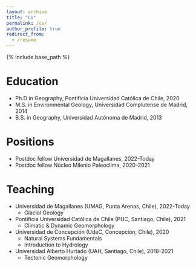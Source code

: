 ```yaml
---
layout: archive
title: "CV"
permalink: /cv/
author_profile: true
redirect_from:
  - /resume
---
```


{% include base_path %}

Education
======
* Ph.D in Geography, Pontificia Universidad Católica de Chile, 2020
* M.S. in Environmental Geology, Universidad Complutense de Madrid, 2014
* B.S. in Geography, Universidad Autónoma de Madrid, 2013

Positions
======
* Postdoc fellow Universidad de Magallanes, 2022-Today
* Postdoc fellow Núcleo Milenio Paleoclima, 2020-2021

Teaching
======
* Universidad de Magallanes (UMAG, Punta Arenas, Chile), 2022-Today
  * Glacial Geology    
* Pontificia Universidad Católica de Chile (PUC, Santiago, Chile), 2021
  * Climatic & Dynamic Geomorphology 
* Universidad de Concepción (UdeC, Concepción, Chile), 2020
  * Natural Systems Fundamentals
  * Introduction to Hydrology 
* Universidad Alberto Hurtado (UAH, Santiago, Chile), 2018-2021
  * Tectonic Geomorphology


